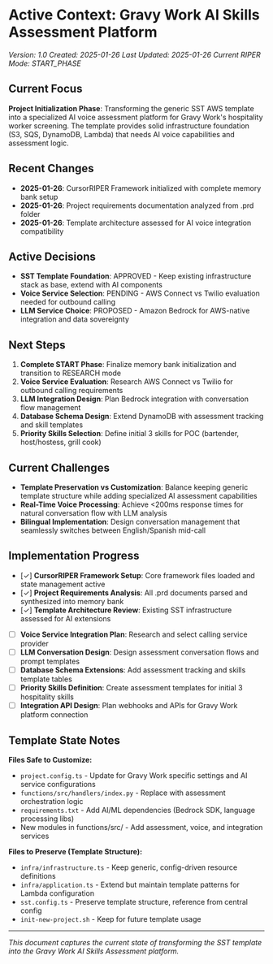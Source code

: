 # Active Context: Gravy Work AI Skills Assessment Platform
*Version: 1.0*
*Created: 2025-01-26*
*Last Updated: 2025-01-26*
*Current RIPER Mode: START_PHASE*

## Current Focus

**Project Initialization Phase**: Transforming the generic SST AWS template into a specialized AI voice assessment platform for Gravy Work's hospitality worker screening. The template provides solid infrastructure foundation (S3, SQS, DynamoDB, Lambda) that needs AI voice capabilities and assessment logic.

## Recent Changes

- **2025-01-26**: CursorRIPER Framework initialized with complete memory bank setup
- **2025-01-26**: Project requirements documentation analyzed from .prd folder
- **2025-01-26**: Template architecture assessed for AI voice integration compatibility

## Active Decisions

- **SST Template Foundation**: APPROVED - Keep existing infrastructure stack as base, extend with AI components
- **Voice Service Selection**: PENDING - AWS Connect vs Twilio evaluation needed for outbound calling
- **LLM Service Choice**: PROPOSED - Amazon Bedrock for AWS-native integration and data sovereignty

## Next Steps

1. **Complete START Phase**: Finalize memory bank initialization and transition to RESEARCH mode
2. **Voice Service Evaluation**: Research AWS Connect vs Twilio for outbound calling requirements
3. **LLM Integration Design**: Plan Bedrock integration with conversation flow management
4. **Database Schema Design**: Extend DynamoDB with assessment tracking and skill templates
5. **Priority Skills Selection**: Define initial 3 skills for POC (bartender, host/hostess, grill cook)

## Current Challenges

- **Template Preservation vs Customization**: Balance keeping generic template structure while adding specialized AI assessment capabilities
- **Real-Time Voice Processing**: Achieve <200ms response times for natural conversation flow with LLM analysis
- **Bilingual Implementation**: Design conversation management that seamlessly switches between English/Spanish mid-call

## Implementation Progress

- [✓] **CursorRIPER Framework Setup**: Core framework files loaded and state management active
- [✓] **Project Requirements Analysis**: All .prd documents parsed and synthesized into memory bank
- [✓] **Template Architecture Review**: Existing SST infrastructure assessed for AI extensions
- [ ] **Voice Service Integration Plan**: Research and select calling service provider
- [ ] **LLM Conversation Design**: Design assessment conversation flows and prompt templates
- [ ] **Database Schema Extensions**: Add assessment tracking and skills template tables
- [ ] **Priority Skills Definition**: Create assessment templates for initial 3 hospitality skills
- [ ] **Integration API Design**: Plan webhooks and APIs for Gravy Work platform connection

## Template State Notes

**Files Safe to Customize:**
- `project.config.ts` - Update for Gravy Work specific settings and AI service configurations
- `functions/src/handlers/index.py` - Replace with assessment orchestration logic
- `requirements.txt` - Add AI/ML dependencies (Bedrock SDK, language processing libs)
- New modules in functions/src/ - Add assessment, voice, and integration services

**Files to Preserve (Template Structure):**
- `infra/infrastructure.ts` - Keep generic, config-driven resource definitions
- `infra/application.ts` - Extend but maintain template patterns for Lambda configuration  
- `sst.config.ts` - Preserve template structure, reference from central config
- `init-new-project.sh` - Keep for future template usage

---

*This document captures the current state of transforming the SST template into the Gravy Work AI Skills Assessment platform.*
